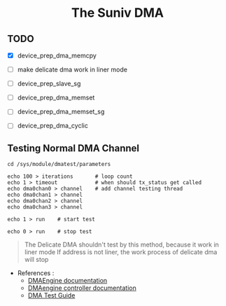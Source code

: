 <h1 align="center">The Suniv DMA</h1>

TODO
------------------------------

- [x] device_prep_dma_memcpy

- [ ] make delicate dma work in liner mode

- [ ] device_prep_slave_sg

- [ ] device_prep_dma_memset

- [ ] device_prep_dma_memset_sg

- [ ] device_prep_dma_cyclic

Testing Normal DMA Channel
------------------------------
```shell
cd /sys/module/dmatest/parameters

echo 100 > iterations       # loop count
echo 1 > timeout            # when should tx_status get called
echo dma0chan0 > channel    # add channel testing thread
echo dma0chan1 > channel
echo dma0chan2 > channel
echo dma0chan3 > channel

echo 1 > run    # start test

echo 0 > run    # stop test

```
> The Delicate DMA shouldn't test by this method, because it work in liner mode
> If address is not liner, the work process of delicate dma will stop

- References :
    - [DMAEngine documentation](https://docs.kernel.org/driver-api/dmaengine/index.html)
    - [DMAengine controller documentation](https://docs.kernel.org/driver-api/dmaengine/provider.html)
    - [DMA Test Guide](https://docs.kernel.org/driver-api/dmaengine/dmatest.html)
